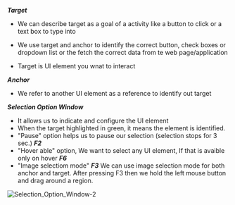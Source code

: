 ***Target***

- We can describe target as a goal of a activity like a button to click or a text box to type into

- We use target and anchor to identify the correct button, check boxes or dropdown list or the fetch the correct data from te web page/application

- Target is UI element you wnat to interact

***Anchor***
  
- We refer to another UI element as a reference to identify out target

***Selection Option Window***

- It allows us to indicate and configure the UI element 
- When the target highlighted in green, it means the element is identified.
- "Pause" option helps us to pause our selection (selection stops for 3 sec.) ***F2***
- "Hover able" option, We want to select any UI element, If that is avaible only on hover ***F6***
- "Image selectiom mode" ***F3*** We can use image selection mode for both anchor and target. After pressing F3 then we hold the left mouse button and drag around a region.

![Selection_Option_Window-2](https://github.com/yaagmurss/AdvancedRPADeveloperCertificationTrainingNotes/assets/52479605/8f00677e-406f-4011-ac7a-823b2f62fd8a)
